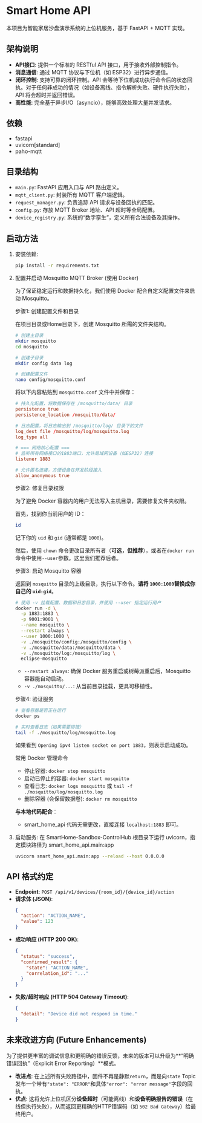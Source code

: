 # Smart Home API

本项目为智能家居沙盘演示系统的上位机服务，基于 FastAPI + MQTT 实现。

## 架构说明
- **API接口**: 提供一个标准的 RESTful API 接口，用于接收外部控制指令。
- **消息通信**: 通过 MQTT 协议与下位机（如 ESP32）进行异步通信。
- **闭环控制**: 支持可靠的闭环控制。API 会等待下位机成功执行命令后的状态回执。对于任何非成功的情况（如设备离线、指令解析失败、硬件执行失败），API 将会超时并返回错误。
- **高性能**: 完全基于异步I/O（asyncio），能够高效处理大量并发请求。

## 依赖
- fastapi
- uvicorn[standard]
- paho-mqtt

## 目录结构
- `main.py`: FastAPI 应用入口与 API 路由定义。
- `mqtt_client.py`: 封装所有 MQTT 客户端逻辑。
- `request_manager.py`: 负责追踪 API 请求与设备回执的匹配。
- `config.py`: 存放 MQTT Broker 地址、API 超时等全局配置。
- `device_registry.py`: 系统的“数字孪生”，定义所有合法设备及其操作。

## 启动方法

1.  安装依赖:
    ```bash
    pip install -r requirements.txt
    ```

2. 配置并启动 Mosquitto MQTT Broker (使用 Docker)

    为了保证稳定运行和数据持久化，我们使用 Docker 配合自定义配置文件来启动 Mosquitto。

    步骤1: 创建配置文件和目录

    在项目目录或Home目录下，创建 Mosquitto 所需的文件夹结构。

    ```bash
    # 创建主目录
    mkdir mosquitto
    cd mosquitto

    # 创建子目录
    mkdir config data log

    # 创建配置文件
    nano config/mosquitto.conf
    ```

    将以下内容粘贴到 `mosquitto.conf` 文件中并保存：

    ```conf
    # 持久化配置，将数据保存在 /mosquitto/data/ 目录
    persistence true
    persistence_location /mosquitto/data/

    # 日志配置，将日志输出到 /mosquitto/log/ 目录下的文件
    log_dest file /mosquitto/log/mosquitto.log
    log_type all

    # === 网络核心配置 ===
    # 监听所有网络接口的1883端口，允许局域网设备（如ESP32）连接
    listener 1883

    # 允许匿名连接，方便设备在开发阶段接入
    allow_anonymous true
    ```

    步骤2: 修复目录权限

    为了避免 Docker 容器内的用户无法写入主机目录，需要修复文件夹权限。

    首先，找到你当前用户的 ID：
    ```bash
    id
    ```
    记下你的 `uid` 和 `gid` (通常都是 `1000`)。

    然后，使用 `chown` 命令更改目录所有者（**可选，但推荐**），或者在`docker run`命令中使用`--user`参数。这里我们推荐后者。

    步骤3: 启动 Mosquitto 容器

    返回到 `mosquitto` 目录的上级目录，执行以下命令。**请将 `1000:1000`替换成你自己的 `uid:gid`**。

    ```bash
    # 使用 -v 挂载配置、数据和日志目录，并使用 --user 指定运行用户
    docker run -d \
      -p 1883:1883 \
      -p 9001:9001 \
      --name mosquitto \
      --restart always \
      --user 1000:1000 \
      -v ./mosquitto/config:/mosquitto/config \
      -v ./mosquitto/data:/mosquitto/data \
      -v ./mosquitto/log:/mosquitto/log \
      eclipse-mosquitto
    ```
    *   `--restart always`: 确保 Docker 服务重启或树莓派重启后，Mosquitto 容器能自动启动。
    *   `-v ./mosquitto/...`: 从当前目录挂载，更具可移植性。

    步骤4: 验证服务

    ```bash
    # 查看容器是否正在运行
    docker ps

    # 实时查看日志（如果需要排错）
    tail -f ./mosquitto/log/mosquitto.log
    ```
    如果看到 `Opening ipv4 listen socket on port 1883`，则表示启动成功。

    常用 Docker 管理命令
    - 停止容器: `docker stop mosquitto`
    - 启动已停止的容器: `docker start mosquitto`
    - 查看日志: `docker logs mosquitto` 或 `tail -f ./mosquitto/log/mosquitto.log`
    - 删除容器 (会保留数据卷): `docker rm mosquitto`

    **与本地代码配合**：
    - smart_home_api 代码无需更改，直接连接 `localhost:1883` 即可。

3.  启动服务:
    在 SmartHome-Sandbox-ControlHub 根目录下运行 uvicorn，指定模块路径为 smart_home_api.main:app
    ```bash
    uvicorn smart_home_api.main:app --reload --host 0.0.0.0
    ```

## API 格式约定
- **Endpoint**: `POST /api/v1/devices/{room_id}/{device_id}/action`
- **请求体 (JSON)**:
  ```json
  {
    "action": "ACTION_NAME",
    "value": 123
  }
  ```
- **成功响应 (HTTP 200 OK)**:
  ```json
  {
    "status": "success",
    "confirmed_result": {
      "state": "ACTION_NAME",
      "correlation_id": "..."
    }
  }
  ```
- **失败/超时响应 (HTTP 504 Gateway Timeout)**:
  ```json
  {
    "detail": "Device did not respond in time."
  }
  ```


## 未来改进方向 (Future Enhancements)

为了提供更丰富的调试信息和更明确的错误反馈，未来的版本可以升级为**“明确错误回执”（Explicit Error Reporting）**模式。

- **改进点**: 在上述所有失败路径中，固件不再是静默`return`，而是向`state` Topic发布一个带有`"state": "ERROR"`和具体`"error": "error message"`字段的回执。
- **优点**: 这将允许上位机区分**设备超时**（可能离线）和**设备明确报告的错误**（在线但执行失败），从而返回更精确的HTTP错误码（如 `502 Bad Gateway`）给最终用户。